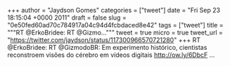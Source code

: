 
+++
author = "Jaydson Gomes"
categories = ["tweet"]
date = "Fri Sep 23 18:15:04 +0000 2011"
draft = false
slug = "0e50fed60ad70c784917a04c94d4fcbdaced8e42"
tags = ["tweet"]
title = """RT @ErkoBridee: RT @Gizmo..."""
tweet = true
micro = true
tweet_url = "https://twitter.com/jaydson/status/117300966570721280"
+++
RT @ErkoBridee: RT @GizmodoBR: Em experimento histórico, cientistas reconstroem visões do cérebro em vídeos digitais http://ow.ly/6DbcF  ...
